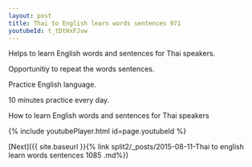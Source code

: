 ```yaml
---
layout: post
title: Thai to English learn words sentences 971 
youtubeId: t_tDtHxFJvw
---
```

 
 
Helps to learn English words and sentences for Thai speakers.

Opportunitiy to repeat the words sentences. 

Practice English language. 
 
10 minutes practice every day. 
 
How to learn English words and sentences for Thai speakers 
 
{% include youtubePlayer.html id=page.youtubeId %}
 
 
[Next]({{ site.baseurl }}{% link  split2/_posts/2015-08-11-Thai to english learn words sentences 1085 .md%})
 

